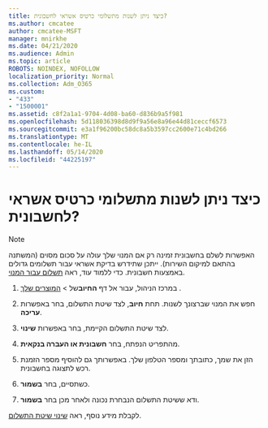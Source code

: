 ```yaml
---
title: כיצד ניתן לשנות מתשלומי כרטיס אשראי לחשבונית?
ms.author: cmcatee
author: cmcatee-MSFT
manager: mnirkhe
ms.date: 04/21/2020
ms.audience: Admin
ms.topic: article
ROBOTS: NOINDEX, NOFOLLOW
localization_priority: Normal
ms.collection: Adm_O365
ms.custom:
- "433"
- "1500001"
ms.assetid: c8f2a1a1-9704-4d08-ba60-d836b9a5f981
ms.openlocfilehash: 5d118036398d8d9f9a56e8a96e44d81ceccf6573
ms.sourcegitcommit: e3a1f96200bc58dc8a5b3597cc2600e71c4bd266
ms.translationtype: MT
ms.contentlocale: he-IL
ms.lasthandoff: 05/14/2020
ms.locfileid: "44225197"
---
```

# <a name="how-do-i-change-from-credit-card-payments-to-invoice"></a>כיצד ניתן לשנות מתשלומי כרטיס אשראי לחשבונית?

> [!NOTE]
> האפשרות לשלם בחשבונית זמינה רק אם המנוי שלך עולה על סכום מסוים (המשתנה בהתאם למיקום השירות). ייתכן שתידרש בדיקת אשראי עבור תשלומים גדולים באמצעות חשבונית. כדי ללמוד עוד, ראה [תשלום עבור המנוי](https://docs.microsoft.com/office365/admin/subscriptions-and-billing/pay-for-your-subscription).

1. במרכז הניהול, עבור אל דף **החיוב**של  >  [המוצרים שלך](https://go.microsoft.com/fwlink/p/?linkid=842054) .

2. חפש את המנוי שברצונך לשנות. תחת **חיוב**, לצד שיטת התשלום, בחר באפשרות **עריכה**.

3. לצד שיטת התשלום הקיימת, בחר באפשרות **שינוי**.

4. מהתפריט הנפתח, בחר **חשבונית או העברה בנקאית**.

5. הזן את שמך, כתובתך ומספר הטלפון שלך. באפשרותך גם להוסיף מספר הזמנת רכש לתצוגה בחשבונית.

6. כשתסיים, בחר **בשמור**.

7. ודא ששיטת התשלום הנבחרת נכונה ולאחר מכן בחר **בשמור**.

לקבלת מידע נוסף, ראה [שינוי שיטת התשלום](https://docs.microsoft.com/microsoft-365/commerce/billing-and-payments/change-payment-method).